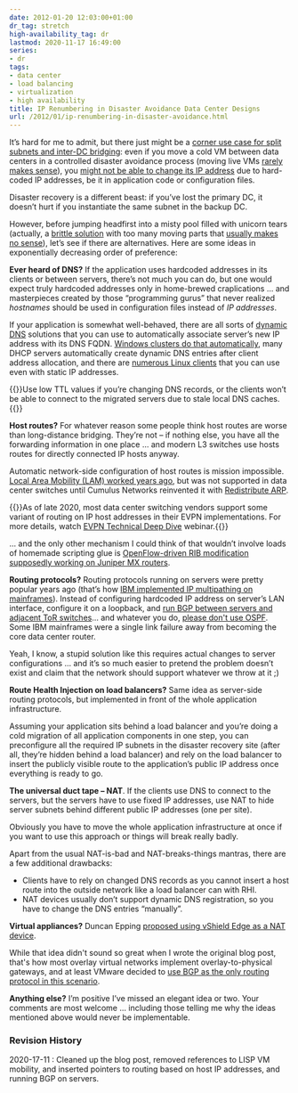 ```yaml
---
date: 2012-01-20 12:03:00+01:00
dr_tag: stretch
high-availability_tag: dr
lastmod: 2020-11-17 16:49:00
series:
- dr
tags:
- data center
- load balancing
- virtualization
- high availability
title: IP Renumbering in Disaster Avoidance Data Center Designs
url: /2012/01/ip-renumbering-in-disaster-avoidance.html
---
```

It’s hard for me to admit, but there just might be a [corner use case for split subnets and inter-DC bridging](https://blog.ipspace.net/2011/08/quotes-of-week.html): even if you move a cold VM between data centers in a controlled disaster avoidance process (moving live VMs [rarely makes sense](https://blog.ipspace.net/2011/09/long-distance-vmotion-for-disaster.html)), you [might not be able to change its IP address](http://www.yellow-bricks.com/2012/01/19/avoid-changing-your-vms-ip-in-a-dr-procedure/) due to hard-coded IP addresses, be it in application code or configuration files.

Disaster recovery is a different beast: if you’ve lost the primary DC, it doesn’t hurt if you instantiate the same subnet in the backup DC.
<!--more-->
However, before jumping headfirst into a misty pool filled with unicorn tears (actually, a [brittle solution](https://blog.ipspace.net/2011/12/large-scale-l2-dci-true-story.html) with too many moving parts that [usually makes no sense](https://blog.ipspace.net/2011/11/busting-layer-2-data-center.html)), let’s see if there are alternatives. Here are some ideas in exponentially decreasing order of preference:

**Ever heard of DNS?** If the application uses hardcoded addresses in its clients or between servers, there’s not much you can do, but one would expect truly hardcoded addresses only in home-brewed craplications ... and masterpieces created by those “programming gurus” that never realized *hostnames* should be used in configuration files instead of *IP addresses*.

If your application is somewhat well-behaved, there are all sorts of [dynamic DNS](http://en.wikipedia.org/wiki/Dynamic_DNS) solutions that you can use to automatically associate server’s new IP address with its DNS FQDN. [Windows clusters do that automatically](https://blog.ipspace.net/2011/06/multisite-clusters-done-right-by-none.html), many DHCP servers automatically create dynamic DNS entries after client address allocation, and there are [numerous Linux clients](http://dyn.com/support/clients/linux/) that you can use even with static IP addresses.

{{<note>}}Use low TTL values if you’re changing DNS records, or the clients won’t be able to connect to the migrated servers due to stale local DNS caches.{{</note>}}

**Host routes?** For whatever reason some people think host routes are worse than long-distance bridging. They’re not – if nothing else, you have all the forwarding information in one place ... and modern L3 switches use hosts routes for directly connected IP hosts anyway.

Automatic network-side configuration of host routes is mission impossible. [Local Area Mobility (LAM) worked years ago](https://blog.ipspace.net/2011/02/local-area-mobility-lam-true-story.html), but was not supported in data center switches until Cumulus Networks reinvented it with [Redistribute ARP](https://blog.ipspace.net/2015/08/layer-3-only-data-center-networks-with.html). 

{{<note info>}}As of late 2020, most data center switching vendors support some variant of routing on IP host addresses in their EVPN implementations. For more details, watch [EVPN Technical Deep Dive](https://www.ipspace.net/EVPN_Technical_Deep_Dive) webinar.{{</note>}}

... and the only other mechanism I could think of that wouldn’t involve loads of homemade scripting glue is [OpenFlow-driven RIB modification supposedly working on Juniper MX routers](https://blog.ipspace.net/2011/11/openflow-deployment-models.html).

**Routing protocols?** Routing protocols running on servers were pretty popular years ago (that’s how [IBM implemented IP multipathing on mainframes](http://www-03.ibm.com/support/techdocs/atsmastr.nsf/WebIndex/PRS1708)). Instead of configuring hardcoded IP address on server’s LAN interface, configure it on a loopback, and [run BGP between servers and adjacent ToR switches](https://my.ipspace.net/bin/list?id=Clos#ROUTING_SERVERS)... and whatever you do, [please don't use OSPF](https://blog.ipspace.net/2013/08/virtual-appliance-routing-network.html). Some IBM mainframes were a single link failure away from becoming the core data center router.

Yeah, I know, a stupid solution like this requires actual changes to server configurations ... and it’s so much easier to pretend the problem doesn’t exist and claim that the network should support whatever we throw at it ;)

**Route Health Injection on load balancers?** Same idea as server-side routing protocols, but implemented in front of the whole application infrastructure.

Assuming your application sits behind a load balancer and you’re doing a cold migration of all application components in one step, you can preconfigure all the required IP subnets in the disaster recovery site (after all, they’re hidden behind a load balancer) and rely on the load balancer to insert the publicly visible route to the application’s public IP address once everything is ready to go.

**The universal duct tape – NAT**. If the clients use DNS to connect to the servers, but the servers have to use fixed IP addresses, use NAT to hide server subnets behind different public IP addresses (one per site).

Obviously you have to move the whole application infrastructure at once if you want to use this approach or things will break really badly.

Apart from the usual NAT-is-bad and NAT-breaks-things mantras, there are a few additional drawbacks:

-   Clients have to rely on changed DNS records as you cannot insert a host route into the outside network like a load balancer can with RHI.
-   NAT devices usually don’t support dynamic DNS registration, so you have to change the DNS entries “manually”.

**Virtual appliances?** Duncan Epping [proposed using vShield Edge as a NAT device](http://www.yellow-bricks.com/2012/01/19/avoid-changing-your-vms-ip-in-a-dr-procedure/). 

While that idea didn't sound so great when I wrote the original blog post, that's how most overlay virtual networks implement overlay-to-physical gateways, and at least VMware decided to [use BGP as the only routing protocol in this scenario](https://blog.ipspace.net/2013/06/dynamic-routing-with-virtual-appliances.html).

**Anything else?** I’m positive I’ve missed an elegant idea or two. Your comments are most welcome ... including those telling me why the ideas mentioned above would never be implementable.

### Revision History

2020-17-11
: Cleaned up the blog post, removed references to LISP VM mobility, and inserted pointers to routing based on host IP addresses, and running BGP on servers.